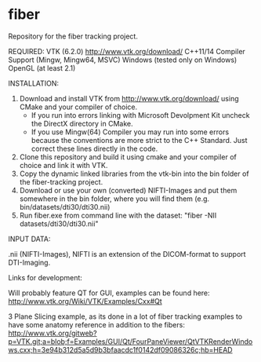 # fiber
Repository for the fiber tracking project.

REQUIRED:
VTK (6.2.0) http://www.vtk.org/download/
C++11/14 Compiler Support (Mingw, Mingw64, MSVC)
Windows (tested only on Windows)
OpenGL (at least 2.1)

INSTALLATION:

1. Download and install VTK from http://www.vtk.org/download/ using CMake and your compiler of choice. 
	- If you run into errors linking with Microsoft Devolpment Kit uncheck the DirectX directory in CMake.
	- If you use Mingw(64) Compiler you may run into some errors because the conventions are more strict to the C++ Standard. Just correct these lines directly in the code.
2. Clone this repository and build it using cmake and your compiler of choice and link it with VTK.
3. Copy the dynamic linked libraries from the vtk-bin into the bin folder of the fiber-tracking project.
4. Download or use your own (converted) NIFTI-Images and put them somewhere in the bin folder, where you will find them (e.g. bin/datasets/dti30/dti30.nii)
5. Run fiber.exe from command line with the dataset: "fiber -NII datasets/dti30/dti30.nii"


INPUT DATA:

.nii (NIFTI-Images), NIFTI is an extension of the DICOM-format to support DTI-Imaging.


Links for development:

Will probably feature QT for GUI, examples can be found here: http://www.vtk.org/Wiki/VTK/Examples/Cxx#Qt

3 Plane Slicing example, as its done in a lot of fiber tracking examples to have some anatomy reference in addition to the fibers:
http://www.vtk.org/gitweb?p=VTK.git;a=blob;f=Examples/GUI/Qt/FourPaneViewer/QtVTKRenderWindows.cxx;h=3e94b312d5a5d9b3bfaacdc1f0142df09086326c;hb=HEAD
